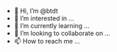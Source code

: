 - 👋 Hi, I’m @btdt
- 👀 I’m interested in ...
- 🌱 I’m currently learning ...
- 💞️ I’m looking to collaborate on ...
- 📫 How to reach me ...

<!---
btdt/btdt is a ✨ special ✨ repository because its `README.md` (this file) appears on your GitHub profile.
You can click the Preview link to take a look at your changes.
--->
